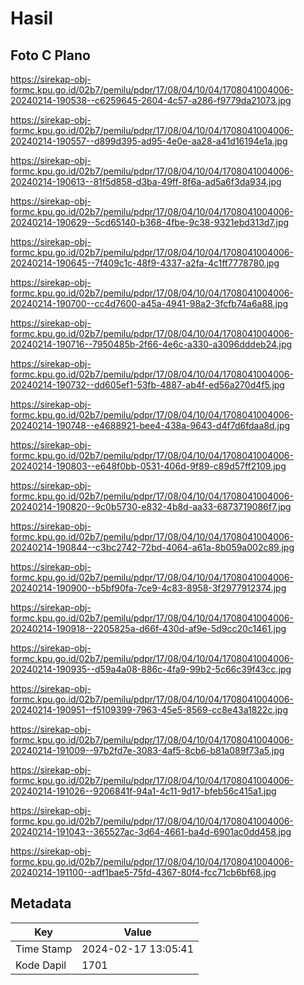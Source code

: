 # Hasil

## Foto C Plano

https://sirekap-obj-formc.kpu.go.id/02b7/pemilu/pdpr/17/08/04/10/04/1708041004006-20240214-190538--c6259645-2604-4c57-a286-f9779da21073.jpg

https://sirekap-obj-formc.kpu.go.id/02b7/pemilu/pdpr/17/08/04/10/04/1708041004006-20240214-190557--d899d395-ad95-4e0e-aa28-a41d16194e1a.jpg

https://sirekap-obj-formc.kpu.go.id/02b7/pemilu/pdpr/17/08/04/10/04/1708041004006-20240214-190613--81f5d858-d3ba-49ff-8f6a-ad5a6f3da934.jpg

https://sirekap-obj-formc.kpu.go.id/02b7/pemilu/pdpr/17/08/04/10/04/1708041004006-20240214-190629--5cd65140-b368-4fbe-9c38-9321ebd313d7.jpg

https://sirekap-obj-formc.kpu.go.id/02b7/pemilu/pdpr/17/08/04/10/04/1708041004006-20240214-190645--7f409c1c-48f9-4337-a2fa-4c1ff7778780.jpg

https://sirekap-obj-formc.kpu.go.id/02b7/pemilu/pdpr/17/08/04/10/04/1708041004006-20240214-190700--cc4d7600-a45a-4941-98a2-3fcfb74a6a88.jpg

https://sirekap-obj-formc.kpu.go.id/02b7/pemilu/pdpr/17/08/04/10/04/1708041004006-20240214-190716--7950485b-2f66-4e6c-a330-a3096dddeb24.jpg

https://sirekap-obj-formc.kpu.go.id/02b7/pemilu/pdpr/17/08/04/10/04/1708041004006-20240214-190732--dd605ef1-53fb-4887-ab4f-ed56a270d4f5.jpg

https://sirekap-obj-formc.kpu.go.id/02b7/pemilu/pdpr/17/08/04/10/04/1708041004006-20240214-190748--e4688921-bee4-438a-9643-d4f7d6fdaa8d.jpg

https://sirekap-obj-formc.kpu.go.id/02b7/pemilu/pdpr/17/08/04/10/04/1708041004006-20240214-190803--e648f0bb-0531-406d-9f89-c89d57ff2109.jpg

https://sirekap-obj-formc.kpu.go.id/02b7/pemilu/pdpr/17/08/04/10/04/1708041004006-20240214-190820--9c0b5730-e832-4b8d-aa33-6873719086f7.jpg

https://sirekap-obj-formc.kpu.go.id/02b7/pemilu/pdpr/17/08/04/10/04/1708041004006-20240214-190844--c3bc2742-72bd-4064-a61a-8b059a002c89.jpg

https://sirekap-obj-formc.kpu.go.id/02b7/pemilu/pdpr/17/08/04/10/04/1708041004006-20240214-190900--b5bf90fa-7ce9-4c83-8958-3f2977912374.jpg

https://sirekap-obj-formc.kpu.go.id/02b7/pemilu/pdpr/17/08/04/10/04/1708041004006-20240214-190918--2205825a-d66f-430d-af9e-5d9cc20c1461.jpg

https://sirekap-obj-formc.kpu.go.id/02b7/pemilu/pdpr/17/08/04/10/04/1708041004006-20240214-190935--d59a4a08-886c-4fa9-99b2-5c66c39f43cc.jpg

https://sirekap-obj-formc.kpu.go.id/02b7/pemilu/pdpr/17/08/04/10/04/1708041004006-20240214-190951--f5109399-7963-45e5-8569-cc8e43a1822c.jpg

https://sirekap-obj-formc.kpu.go.id/02b7/pemilu/pdpr/17/08/04/10/04/1708041004006-20240214-191009--97b2fd7e-3083-4af5-8cb6-b81a089f73a5.jpg

https://sirekap-obj-formc.kpu.go.id/02b7/pemilu/pdpr/17/08/04/10/04/1708041004006-20240214-191026--9206841f-94a1-4c11-9d17-bfeb56c415a1.jpg

https://sirekap-obj-formc.kpu.go.id/02b7/pemilu/pdpr/17/08/04/10/04/1708041004006-20240214-191043--365527ac-3d64-4661-ba4d-6901ac0dd458.jpg

https://sirekap-obj-formc.kpu.go.id/02b7/pemilu/pdpr/17/08/04/10/04/1708041004006-20240214-191100--adf1bae5-75fd-4367-80f4-fcc71cb6bf68.jpg


## Metadata

| Key        | Value               |
| ---------- | ------------------- |
| Time Stamp | 2024-02-17 13:05:41 |
| Kode Dapil | 1701                |



